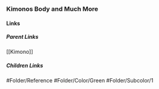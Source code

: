 ### Kimonos Body and Much More
#### Links
##### Parent Links
[[Kimono]]
##### Children Links
#Folder/Reference
#Folder/Color/Green
#Folder/Subcolor/1
